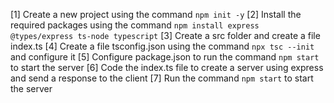[1] Create a new project using the command `npm init -y` 
[2] Install the required packages using the command `npm install express @types/express ts-node typescript`
[3] Create a src folder and create a file index.ts
[4] Create a file tsconfig.json using the command `npx tsc --init` and configure it
[5] Configure package.json to run the command `npm start` to start the server
[6] Code the index.ts file to create a server using express and send a response to the client
[7] Run the command `npm start` to start the server